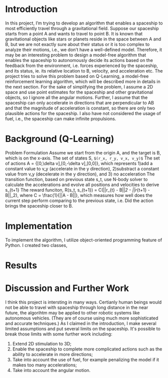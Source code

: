 <script src="//yihui.org/js/math-code.js"></script>
<!-- Just one possible MathJax CDN below. You may use others. -->
<script async
  src="//mathjax.rstudio.com/latest/MathJax.js?config=TeX-MML-AM_CHTML">
</script>

# Introduction
In this project, I’m trying to develop an algorithm that enables a spaceship to most efficiently travel through a gravitational field. Suppose our spaceship starts from a point A and wants to travel to point B. It is known that gravitational objects like stars or planets reside in the space between A and B, but we are not exactly sure about their status or it is too complex to analyze their motions, i.e., we don’t have a well-defined model. Therefore, it may be an interesting problem to design a model-free algorithm that enables the spaceship to autonomously decide its actions based on the feedback from the environment, i.e. forces experienced by the spaceship, and its status, ie. its relative location to B, velocity, and acceleration etc. The project tries to solve this problem based on Q-Learning, a model-free reinforcement learning algorithm, which will be described more in details in the next section. For the sake of simplifying the problem, I assume a 2D space and use point estimates for the spaceship and other gravitational objects, so I ignore all the angular motions. Further, I assume that the spaceship can only accelerate in directions that are perpendicular to AB and that the magnitude of acceleration is constant, so there are only two plausible actions for the spaceship. I also have not considered the usage of fuel, i.e., the spaceship can make infinite propulsions.

# Background (Q-Learning)
Problem Formulation
Assume we start from the origin A, and the target is B, which is on the x-axis.
The set of states S, `$(r_x, r_y, v_x, v_y)$`
The set of actions A = {[0,\delta v],[0,-\delta v],[0,0]}, which represents 1)add a constant value to v_y (accelerate in the y direction), 2)substract a constant value from v_y (decelerate in the y direction), and 3) no acceleration 
The transition function, based on previous state s_t, use N-body solver to calculate the accelerations and evolve all positions and velocities to derive s_{t+1}
The reward funciton, R(s_t, s_{t+1}) = C(||r_{t} - B||_2 - ||r_{t+1} - B||_2), where C = \frac{1}{||A - B||}, which measures how well does the current step perform comparing to the previous state, i.e. Did the action brings the spaceship closer to B.

# Implementation
To implement the algorithm, I utilize object-oriented programming feature of Python. I created two classes, 

# Results

# Discussion and Further Work
I think this project is intersting in many ways. Certianly human beings would not be able to travel with spaceship through long distance in the near future, the algorihtm may be applied to other robotic systems like autonomous vehicles. (They are of course using much more sophisticated and accurate techniques.)
As I claimed in the introduction, I make several limited assumptions and put several limits on the spaceship. It's possible to break those limits with some further work including:

1. Extend 2D stimulation to 3D;
2. Enable the spaceship to complete more complicated actions such as the ability to accelerate in more directions;
3. Take into account the use of fuel, for example penalizing the model if it makes too many accelerations;
4. Take into account the angular motion. 